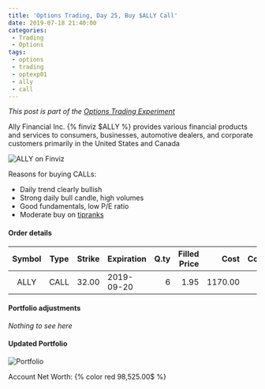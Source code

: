 ```yaml
---
title: 'Options Trading, Day 25, Buy $ALLY Call'
date: 2019-07-18 21:40:00
categories:
 - Trading
 - Options
tags:
 - options
 - trading
 - optexp01
 - ally
 - call
---
```


*This post is part of the [Options Trading Experiment](/2019/06/23/options-trading-day-0)*

Ally Financial Inc. {% finviz $ALLY %} provides various financial products and services to consumers, businesses, automotive dealers, and corporate customers primarily in the United States and Canada


![ALLY on Finviz](https://finviz.com/publish/071819/ALLYc1dl1541.png)

Reasons for buying CALLs:
- Daily trend clearly bullish
- Strong daily bull candle, high volumes
- Good fundamentals, low P/E ratio
- Moderate buy on [tipranks](https://www.tipranks.com/stocks/ally/price-target)

#### Order details

[//]: # (use https://www.tablesgenerator.com/markdown_tables for creating tables)

| Symbol | Type | Strike | Expiration | Q.ty | Filled Price |    Cost | Commissions | Status |
|:------:|:----:|:------:|------------|-----:|-------------:|--------:|------------:|--------|
|   ALLY | CALL |  32.00 | 2019-09-20 |   6  |         1.95 | 1170.00 |           6 | Filled |

#### Portfolio adjustments

*Nothing to see here*

#### Updated Portfolio

![Portfolio](https://i.imgur.com/8s5BpeM.png)

Account Net Worth: {% color red 98,525.00$ %}
